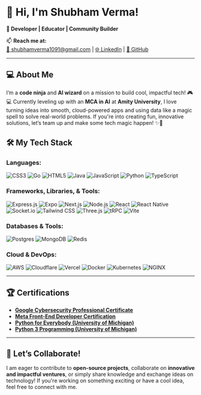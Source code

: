 # 👋 **Hi, I'm Shubham Verma!**

**🌟 Developer | Educator | Community Builder**

📫 **Reach me at:**  
[📧 shubhamverma1091@gmail.com](mailto:shubhamverma1091@gmail.com) | [🌐 LinkedIn](https://www.linkedin.com/in/shubham-real) | [🐙 GitHub](https://github.com/shubham1091)

---

## 💻 About Me

I’m a **code ninja** and **AI wizard** on a mission to build cool, impactful tech! 🎮💻 Currently leveling up with an **MCA in AI** at **Amity University**, I love turning ideas into smooth, cloud-powered apps and using data like a magic spell to solve real-world problems. If you're into creating fun, innovative solutions, let’s team up and make some tech magic happen! ✨🚀

## 🛠️ My Tech Stack

### **Languages:**

<img src="https://img.shields.io/badge/css3-%231572B6.svg?style=flat-square&logo=css3&logoColor=white" alt="CSS3"/> 
<img src="https://img.shields.io/badge/go-%2300ADD8.svg?style=flat-square&logo=go&logoColor=white" alt="Go"/> 
<img src="https://img.shields.io/badge/html5-%23E34F26.svg?style=flat-square&logo=html5&logoColor=white" alt="HTML5"/> 
<img src="https://img.shields.io/badge/java-%23ED8B00.svg?style=flat-square&logo=openjdk&logoColor=white" alt="Java"/> 
<img src="https://img.shields.io/badge/javascript-%23323330.svg?style=flat-square&logo=javascript&logoColor=%23F7DF1E" alt="JavaScript"/> 
<img src="https://img.shields.io/badge/python-3670A0?style=flat-square&logo=python&logoColor=ffdd54" alt="Python"/> 
<img src="https://img.shields.io/badge/typescript-%23007ACC.svg?style=flat-square&logo=typescript&logoColor=white" alt="TypeScript"/>

### **Frameworks, Libraries, & Tools:**

<img src="https://img.shields.io/badge/express.js-%23404d59.svg?style=flat-square&logo=express&logoColor=%2361DAFB" alt="Express.js"/> 
<img src="https://img.shields.io/badge/expo-1C1E24?style=flat-square&logo=expo&logoColor=#D04A37" alt="Expo"/> 
<img src="https://img.shields.io/badge/next.js-black?style=flat-square&logo=next.js&logoColor=white" alt="Next.js"/> 
<img src="https://img.shields.io/badge/node.js-6DA55F?style=flat-square&logo=node.js&logoColor=white" alt="Node.js"/> 
<img src="https://img.shields.io/badge/react-%2320232a.svg?style=flat-square&logo=react&logoColor=%2361DAFB" alt="React"/> 
<img src="https://img.shields.io/badge/react_native-%2320232a.svg?style=flat-square&logo=react&logoColor=%2361DAFB" alt="React Native"/> 
<img src="https://img.shields.io/badge/Socket.io-black?style=flat-square&logo=socket.io&badgeColor=010101" alt="Socket.io"/> 
<img src="https://img.shields.io/badge/tailwindcss-%2338B2AC.svg?style=flat-square&logo=tailwind-css&logoColor=white" alt="Tailwind CSS"/> 
<img src="https://img.shields.io/badge/threejs-black?style=flat-square&logo=three.js&logoColor=white" alt="Three.js"/> 
<img src="https://img.shields.io/badge/tRPC-%232596BE.svg?style=flat-square&logo=tRPC&logoColor=white" alt="tRPC"/> 
<img src="https://img.shields.io/badge/vite-%23646CFF.svg?style=flat-square&logo=vite&logoColor=white" alt="Vite"/>

### **Databases & Tools:**

<img src="https://img.shields.io/badge/postgres-%23316192.svg?style=flat-square&logo=postgresql&logoColor=white" alt="Postgres"/> 
<img src="https://img.shields.io/badge/MongoDB-%234ea94b.svg?style=flat-square&logo=mongodb&logoColor=white" alt="MongoDB"/> 
<img src="https://img.shields.io/badge/Redis-%23DD0031.svg?style=flat-square&logo=redis&logoColor=white" alt="Redis"/>

### **Cloud & DevOps:**

<img src="https://img.shields.io/badge/AWS-%23FF9900.svg?style=flat-square&logo=amazon-aws&logoColor=white" alt="AWS"/> 
<img src="https://img.shields.io/badge/Cloudflare-F38020?style=flat-square&logo=Cloudflare&logoColor=white" alt="Cloudflare"/> 
<img src="https://img.shields.io/badge/Vercel-%23000000.svg?style=flat-square&logo=vercel&logoColor=white" alt="Vercel"/> 
<img src="https://img.shields.io/badge/Docker-%230db7ed.svg?style=flat-square&logo=docker&logoColor=white" alt="Docker"/> 
<img src="https://img.shields.io/badge/kubernetes-%23326ce5.svg?style=flat-square&logo=kubernetes&logoColor=white" alt="Kubernetes"/> 
<img src="https://img.shields.io/badge/nginx-%23009639.svg?style=flat-square&logo=nginx&logoColor=white" alt="NGINX"/>

---

## 🏆 Certifications

- [**Google Cybersecurity Professional Certificate**](https://coursera.org/share/9c0e38e7d70437ed499fff7b6d2903d5)
- [**Meta Front-End Developer Certification**](https://coursera.org/share/a5e66cc69639c89716c53b4f50fa130e)
- [**Python for Everybody (University of Michigan)**](https://coursera.org/share/58691dfbff00bf135098cb308eb47ff9)
- [**Python 3 Programming (University of Michigan)**](https://coursera.org/share/03ab46e6322f354bd0df1ab695eef888)

---

## 🚀 Let’s Collaborate!

I am eager to contribute to **open-source projects**, collaborate on **innovative and impactful ventures**, or simply share knowledge and exchange ideas on technology! If you're working on something exciting or have a cool idea, feel free to connect with me.
